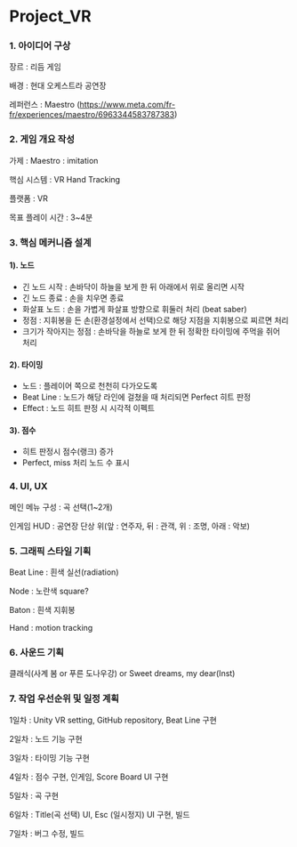 # Project_VR

### 1. 아이디어 구상
장르 : 리듬 게임

배경 : 현대 오케스트라 공연장

레퍼런스 : Maestro (https://www.meta.com/fr-fr/experiences/maestro/6963344583787383)

### 2. 게임 개요 작성
가제 : Maestro : imitation

핵심 시스템 : VR Hand Tracking

플랫폼 : VR

목표 플레이 시간 : 3~4분

### 3. 핵심 메커니즘 설계
#### 1). 노드
  - 긴 노드 시작 : 손바닥이 하늘을 보게 한 뒤 아래에서 위로 올리면 시작
  - 긴 노드 종료 : 손을 치우면 종료
  - 화살표 노드 : 손을 가볍게 화살표 방향으로 휘둘러 처리 (beat saber)
  - 정점 : 지휘봉을 든 손(환경설정에서 선택)으로 해당 지점을 지휘봉으로 찌르면 처리
  - 크기가 작아지는 정점 : 손바닥을 하늘로 보게 한 뒤 정확한 타이밍에 주먹을 쥐어 처리
#### 2). 타이밍
  - 노드 : 플레이어 쪽으로 천천히 다가오도록
  - Beat Line : 노드가 해당 라인에 걸쳤을 때 처리되면 Perfect 히트 판정
  - Effect : 노드 히트 판정 시 시각적 이펙트
#### 3). 점수
  - 히트 판정시 점수(랭크) 증가
  - Perfect, miss 처리 노드 수 표시

### 4. UI, UX 
메인 메뉴 구성 : 곡 선택(1~2개)

인게임 HUD : 공연장 단상 위(앞 : 연주자, 뒤 : 관객, 위 : 조명, 아래 : 악보)

### 5. 그래픽 스타일 기획
Beat Line : 흰색 실선(radiation)

Node : 노란색 square?

Baton : 흰색 지휘봉

Hand : motion tracking

### 6. 사운드 기획
클래식(사계 봄 or 푸른 도나우강) or Sweet dreams, my dear(Inst)

### 7. 작업 우선순위 및 일정 계획
1일차 : Unity VR setting, GitHub repository, Beat Line 구현

2일차 : 노드 기능 구현

3일차 : 타이밍 기능 구현

4일차 : 점수 구현, 인게임, Score Board UI 구현

5일차 : 곡 구현

6일차 : Title(곡 선택) UI, Esc (일시정지) UI 구현, 빌드

7일차 : 버그 수정, 빌드
